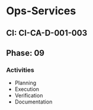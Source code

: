 # Ops-Services

## CI: CI-CA-D-001-003
## Phase: 09

### Activities
- Planning
- Execution
- Verification
- Documentation
